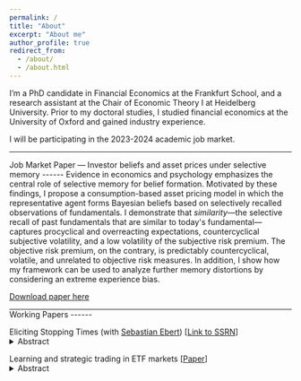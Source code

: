 ```yaml
---
permalink: /
title: "About"
excerpt: "About me"
author_profile: true
redirect_from: 
  - /about/
  - /about.html
---
```


I’m a PhD candidate in Financial Economics at the Frankfurt School, and a research assistant at the Chair of Economic Theory I at Heidelberg University. Prior to my doctoral studies, I studied financial economics at the University of Oxford and gained industry experience. 

I will be participating in the 2023-2024 academic job market.

<hr style="border-top-color:black">
Job Market Paper — Investor beliefs and asset prices under selective memory
------
Evidence in economics and psychology emphasizes the central role of selective memory for belief formation. Motivated by these findings, I propose a consumption-based asset pricing model in which the representative agent forms Bayesian beliefs based on selectively recalled observations of fundamentals. I demonstrate that <i>similarity</i>—the selective recall of past fundamentals that are similar to today's fundamental—captures procyclical and overreacting expectations, countercyclical subjective volatility, and a low volatility of the subjective risk premium. The objective risk premium, on the contrary, is predictably countercyclical, volatile, and unrelated to objective risk measures. In addition, I show how my framework can be used to analyze further memory distortions by considering an extreme experience bias.

[Download paper here](http://maxvoigt.github.io/files/Voigt_JMP_BeliefsAssetPrices.pdf)

<hr style="border-top-color:black; margin-block-end:0">
Working Papers
------

Eliciting Stopping Times (with [Sebastian Ebert](https://sites.google.com/site/ebertecon/home)) [[Link to SSRN](https://papers.ssrn.com/sol3/papers.cfm?abstract_id=4526931)]
  <details style="margin-top:-1em"><summary>Abstract</summary>We propose an experimental method to elicit stopping times—each subject’s complete contingent plan for taking a risk for up to five times—to study repeated risk-taking under precommitment. In addition to time- and outcome-contingent risk-taking, we allow some subjects to use path-dependent or randomized stopping times. Our experimental design thus allows for hundreds of different risk-taking plans. Using an unsupervised machine-learning algorithm, we find that individuals’ risk-taking strategies map well to stop-loss, take-profit, or buy-and-hold strategies. Most strategies are of a continue-when-winning and stop-when-losing type, with a profit-trailing stopping barrier. Path-dependence and randomization are used extensively, even if they are costly. We further analyze dynamic consistency in a sequential risk-taking task and find that subjects largely follow the unconstrained plans that we elicited.
  </details>


Learning and strategic trading in ETF markets [[Paper](http://maxvoigt.github.io/files/Voigt2023_ETFMarkets.pdf)]
  <details style="margin-top:-1em"><summary>Abstract</summary>Designated broker-dealers arbitrage away differences between the market price of an ETF and the net asset value of the underlying assets. Using a dynamic strategic trading model, I show that this arbitrage mechanism increases long-term price informativeness but reduces short-term price informativeness. The information contained in the ETF price leads to additional learning, which improves long-term price informativeness. However, traders informed about the value of an underlying asset use their informational advantage to forecast arbitrage-induced price changes of all other assets contained in the ETF. The predictability of future price changes induces speculative cross-asset trading, which reduces short-term price informativeness. Thus, regulation targeting ETFs must balance short- and long-term price informativeness.
  </details>